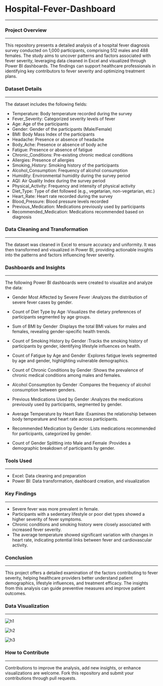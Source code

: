 # Hospital-Fever-Dashboard
---

### Project Overview
---

This repository presents a detailed analysis of a hospital fever diagnosis survey conducted on 1,000 participants, comprising 512 males and 488 females. 
The study aims to uncover patterns and factors associated with fever severity, leveraging data cleaned in Excel and visualized through Power BI dashboards. 
The findings can support healthcare professionals in identifying key contributors to fever severity and optimizing treatment plans.



### Dataset Details
---
The dataset includes the following fields:

* Temperature: Body temperature recorded during the survey
* Fever_Severity: Categorized severity levels of fever
* Age: Age of the participants
* Gender: Gender of the participants (Male/Female)
* BMI: Body Mass Index of the participants
* Headache: Presence or absence of headache
* Body_Ache: Presence or absence of body ache
* Fatigue: Presence or absence of fatigue
* Chronic_Conditions: Pre-existing chronic medical conditions
* Allergies: Presence of allergies
* Smoking_History: Smoking history of the participants
* Alcohol_Consumption: Frequency of alcohol consumption
* Humidity: Environmental humidity during the survey period
* AQI: Air Quality Index during the survey period
* Physical_Activity: Frequency and intensity of physical activity
* Diet_Type: Type of diet followed (e.g., vegetarian, non-vegetarian, etc.)
* Heart_Rate: Heart rate recorded during the survey
* Blood_Pressure: Blood pressure levels recorded
* Previous_Medication: Medications previously used by participants
* Recommended_Medication: Medications recommended based on diagnosis



### Data Cleaning and Transformation
---
The dataset was cleaned in Excel to ensure accuracy and uniformity. It was then transformed and visualized in Power BI, providing actionable insights into the patterns and factors influencing fever severity.



### Dashboards and Insights
---
The following Power BI dashboards were created to visualize and analyze the data:

* Gender Most Affected by Severe Fever
:Analyzes the distribution of severe fever cases by gender.

* Count of Diet Type by Age
:Visualizes the dietary preferences of participants segmented by age groups.

* Sum of BMI by Gender
:Displays the total BMI values for males and females, revealing gender-specific health trends.

* Count of Smoking History by Gender
:Tracks the smoking history of participants by gender, identifying lifestyle influences on health.

* Count of Fatigue by Age and Gender
:Explores fatigue levels segmented by age and gender, highlighting vulnerable demographics.

* Count of Chronic Conditions by Gender
:Shows the prevalence of chronic medical conditions among males and females.

* Alcohol Consumption by Gender
:Compares the frequency of alcohol consumption between genders.

* Previous Medications Used by Gender
:Analyzes the medications previously used by participants, segmented by gender.

* Average Temperature by Heart Rate
:Examines the relationship between body temperature and heart rate across participants.

* Recommended Medication by Gender
:Lists medications recommended for participants, categorized by gender.

* Count of Gender Splitting into Male and Female
:Provides a demographic breakdown of participants by gender.



### Tools Used
---
* Excel: Data cleaning and preparation
* Power BI: Data transformation, dashboard creation, and visualization



### Key Findings
---

* Severe fever was more prevalent in female.
* Participants with a sedentary lifestyle or poor diet types showed a higher severity of fever symptoms.
* Chronic conditions and smoking history were closely associated with increased fever severity.
* The average temperature showed significant variation with changes in heart rate, indicating potential links between fever and cardiovascular activity.

### Conclusion
---
This project offers a detailed examination of the factors contributing to fever severity, helping healthcare providers better understand patient demographics, lifestyle influences, and treatment efficacy. The insights from this analysis can guide preventive measures and improve patient outcomes.


### Data Visualization 
---
![h1](https://github.com/user-attachments/assets/a360f05b-cd90-4457-a5bb-803fae7c66d9)



![h2](https://github.com/user-attachments/assets/a43ba999-c460-40b8-ac5b-c2f510c5c3c7)


![h3](https://github.com/user-attachments/assets/bb7971a6-6101-4505-8196-67714a54502d)



### How to Contribute
---
Contributions to improve the analysis, add new insights, or enhance visualizations are welcome. Fork this repository and submit your contributions through pull requests.

